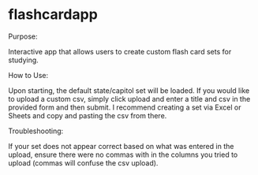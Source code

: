 # flashcardapp

Purpose:

Interactive app that allows users to create custom flash card sets for studying. 

How to Use:

Upon starting, the default state/capitol set will be loaded. If you would like to upload a custom csv, simply click upload and enter a title and csv in the provided form and then submit. I recommend creating a set via Excel or Sheets and copy and pasting the csv from there. 

Troubleshooting:

If your set does not appear correct based on what was entered in the upload, ensure there were no commas with in the columns you tried to upload (commas will confuse the csv upload). 

